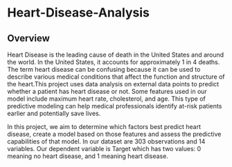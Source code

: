 # Heart-Disease-Analysis

## Overview

Heart Disease is the leading cause of death in the United States and around the world. In the United States, it accounts for approximately 1 in 4 deaths. The term heart disease can be confusing because it can be used to describe various medical conditions that affect the function and structure of the heart.This project uses data analysis on external data points to predict whether a patient has heart disease or not. Some features used in our model include maximum heart rate, cholesterol, and age. This type of predictive modeling can help medical professionals identify at-risk patients earlier and
potentially save lives.

In this project, we aim to determine which factors best predict heart disease, create a model based on those features and assess the predictive capabilities of that model. In our dataset are 303 observations and 14 variables. Our dependent variable is Target which has two values: 0 meaning no heart disease, and 1 meaning heart disease.
